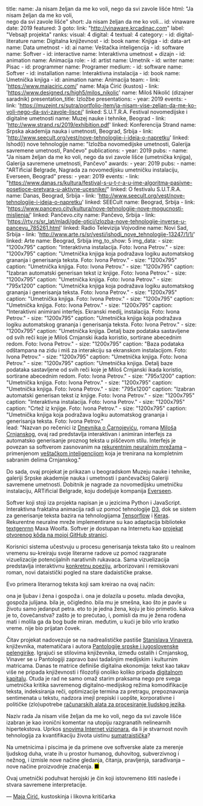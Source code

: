 title: 
    name: Ja nisam željan da me ko voli, nego da svi zavole lišće
    html: "Ja nisam željan da me ko voli,<br>nego da svi zavole lišće"
    short: Ja nisam željan da me ko voli…
id: vinaware
date: 2019
featured: 3
goto:
    link: "http://vinaware.krcadinac.com"
    label: "Vebsajt projekta"
ranks:
    visual: 4
    digital: 4
    textual: 4
category: 
    - id: digital-literature
      name: Digitalna književnost
    - id: book
      name: Knjiga
    - id: data-art
      name: Data umetnost
    - id: ai
      name: Veštačka inteligencija
    - id: software
      name: Softver
    - id: interactive
      name: Interaktivna umetnost + dizajn
    - id: animation
      name: Animacija
role:
    - id: artist
      name: Umetnik
    - id: writer
      name: Pisac
    - id: programmer
      name: Programer
medium:
    - id: software
      name: Softver
    - id: installation
      name: Interaktivna instalacija
    - id: book
      name: Umetnička knjiga
    - id: animation
      name: Animacija
team:
    - link: 'https://www.majaciric.com/'
      name: Maja Ćirić (kustos)
    - link: 'https://www.designed.rs/high5/milos_nikolic'
      name: Miloš Nikolić (dizajner saradnik)
presentation_title: Izložbe
presentations:
    - year: 2019
      events:
        - link: 'https://muzejnt.rs/sutra/portfolio-item/ja-nisam-vise-zeljan-da-me-ko-voli-nego-da-svi-zavole-lisce/'
          linked: S.U.T.R.A. Festival novomedijske i digitalne umetnosti 
          name: Muzej nauke i tehnike, Beograd
        - link: 'http://www.strand.rs/2019/exhibition.pdf'
          linked: Konferencija Strand 
          name: Srpska akademija nauka i umetnosti, Beograd, Srbija
        - link: 'http://www.seecult.org/vest/nove-tehnologije-i-ideja-o-napretku'
          linked: Ishod(i) nove tehnologije
          name: "Izložba novomedijske umetnosti, Galerija savremene umetnosti, Pančevo"
publications:
    - year: 2019
      pubs:
        - name: "<span class='italic-style'>Ja nisam željan da me ko voli, nego da svi zavole lišće</span> (umetnička knjiga), Galerija savremene umetnosti, Pančevo"
awards:
    - year: 2019
      pubs:
        - name: "<span class='italic-style'>ARTificial Belgrade</span>, Nagrada za novomedijsku umetničku instalaciju, Everseen, Beograd"
press:
    - year: 2019
      events:
        - link: "https://www.danas.rs/kultura/festival-s-u-t-r-a-u-ime-algoritma-pasivne-posetioce-pretvara-u-aktivne-ucesnike/"
          linked: O festivalu S.U.T.R.A.
          name: Danas, Beograd, Srbija
        - link: 'http://www.seecult.org/vest/nove-tehnologije-i-ideja-o-napretku'
          linked: SEECult
          name: Beograd, Srbija
        - link: 'https://www.pancevo.city/kultura/nove-tehnologije-nove-mogucnosti-misljenja/'
          linked: Pančevo.city
          name: Pančevo, Srbija
        - link: 'https://rtv.rs/sr_lat/mladi/gde-otici/izlozba-nove-tehnologije-inverse-u-pancevu_785261.html'
          linked: Radio Televizija Vojvodine
          name: Novi Sad, Srbija
        - link: 'http://www.arte.rs/sr/vesti/ishodi_nove_tehnologije-13247/1/1/'
          linked: Arte
          name: Beograd, Srbija
img_to_show: 5
img_data:
    - size: "1200x795"
      caption: "Interaktivna instalacija. Foto: Ivona Petrov."
    - size: "1200x795"
      caption: "Umetnička knjiga koja podražava logiku automatskog grananja i generisanja teksta. Foto: Ivona Petrov."
    - size: "1200x795"
      caption: "Umetnička knjiga. Foto: Ivona Petrov."
    - size: "1200x795"
      caption: "Izabran automatski generisan tekst iz knjige. Foto: Ivona Petrov."
    - size: "1200x795"
      caption: "Umetnička knjiga. Foto: Ivona Petrov."
    - size: "795x1200"
      caption: "Umetnička knjiga koja podražava logiku automatskog grananja i generisanja teksta. Foto: Ivona Petrov."
    - size: "1200x795"
      caption: "Umetnička knjiga. Foto: Ivona Petrov."
    - size: "1200x795"
      caption: "Umetnička knjiga. Foto: Ivona Petrov."
    - size: "1200x795"
      caption: "Interaktivni animirani interfejs. Ekranski medij, instalacija. Foto: Ivona Petrov."
    - size: "1200x795"
      caption: "Umetnička knjiga koja podražava logiku automatskog grananja i generisanja teksta. Foto: Ivona Petrov."
    - size: "1200x795"
      caption: "Umetnička knjiga. Detalj baze podataka sastavljene od svih reči koje je Miloš Crnjanski ikada koristio, sortirane abecednim redom. Foto: Ivona Petrov."
    - size: "1200x795"
      caption: "Baza podataka odštampana na zidu i miš za interakciju sa ekranskom instalacijom. Foto: Ivona Petrov."
    - size: "1200x795"
      caption: "Umetnička knjiga. Foto: Ivona Petrov."
    - size: "1200x795"
      caption: "Umetnička knjiga. Detalj baze podataka sastavljene od svih reči koje je Miloš Crnjanski ikada koristio, sortirane abecednim redom. Foto: Ivona Petrov."
    - size: "795x1200"
      caption: "Umetnička knjiga. Foto: Ivona Petrov."
    - size: "1200x795"
      caption: "Umetnička knjiga. Foto: Ivona Petrov."
    - size: "795x1200"
      caption: "Izabran automatski generisan tekst iz knjige. Foto: Ivona Petrov."
    - size: "1200x795"
      caption: "Interaktivna instalacija. Foto: Ivona Petrov."
    - size: "1200x795"
      caption: "Crtež iz knjige. Foto: Ivona Petrov."
    - size: "1200x795"
      caption: "Umetnička knjiga koja podražava logiku automatskog grananja i generisanja teksta. Foto: Ivona Petrov."    
lead: "Nazvan po rečenici iz <span class='italic-style'><a href='http://mcrnjanski.rs/ideje/slike/Milos-Crnjanski-Dnevnik-o-Carnojevicu.pdf' target='_blank'>Dnevnika o Čarnojeviću</a></span>, romana <a href='https://sh.wikipedia.org/wiki/Milo%C5%A1_Crnjanski' target='_blank'>Miloša Crnjanskog</a>, ovaj rad predstavlja interaktivan i animiran interfejs za automatsko generisanje proznog teksta u piščevom stilu. Interfejs je povezan sa softverom zasnovanim na <a href='https://en.wikipedia.org/wiki/Recurrent_neural_network' target='_blank'>rekurentnim neuralnim mrežama</a> – primenjenom <a href='https://en.wikipedia.org/wiki/Natural-language_generation' target='_blank'>veštačkom inteligencijom</a> koja je trenirana na kompletnim sabranim delima Crnjanskog."

Do sada, ovaj projekat je prikazan u beogradskom Muzeju nauke i tehnike, galeriji Srpske akademije nauka i umetnosti i pančevačkoj Galeriji savremene umetnosti. Dobitnik je nagrade za novomedijsku umetničku instalaciju, <span class='italic-style'>ARTificial Belgrade</span>, koju dodeljuje kompanija <a href='https://everseen.com/technology.html' target='_blank'>Everseen</a>.

Softver koji stoji iza projekta napisan je u jezicima Python i JavaScript. Interaktivna fraktalna animacija radi uz pomoć tehnologije <a href='https://d3js.org/' target='_blank'>D3</a>, dok se sistem za generisanje teksta bazira na tehnologijama <a href='https://www.tensorflow.org/' target='_blank'>Tensorflow</a> i <a href='https://keras.io/' target='_blank'>Keras</a>. Rekurentne neuralne mreže implementirane su kao adaptacija biblioteke <a href='https://github.com/minimaxir/textgenrnn' target='_blank'>textgenrnn</a> Maxa Woolfa. Softver je dostupan na Internetu kao <a href='https://github.com/parthenocissus/autoprose' target='_blank'>projekat otvorenog kôda na mojoj GitHub stranici</a>. 

Korisnici sistema učestvuju u procesu generisanja teksta tako što u realnom vremenu <span class='italic-style'>su</span>-kreiraju svoje literarne radove uz pomoć razgranate vizuelizacije potencijalnih narativnih rukavaca. Sama vizuelizacija predstavlja interaktivnu <a href='https://en.wikipedia.org/wiki/Concrete_poetry' target='_blank'>konkretnu poeziju</a>, arborizovani i remiskovani roman, novi <span class='italic-style'>dataistički</span> pogled na stare dadaističke prakse. 

Evo primera literarnog teksta koji sam kreirao na ovaj način:

<div class='quoted-text padding-right-fixed tiny-quote-style'>
<p>ona je ljubav i žena i gospoža i. ona je dolazila u posetu. mlada devojka, gospoža julijana. bila je, očigledno. bila mu je smešna, kao što je pavle u životu samo jedanput petra. eto to je jedna žena, koju je bio primetio. kakva je to, čovečanstva? zašto je to prećutao, i, pomisli da mu je žena rođena mati i molila ga da bog bude miran. međutim, u kući je bilo vrlo kratko vreme. nije bio prijatan čovek.</p>
</div>

Čitav projekat nadovezuje se na nadrealističke pastiše <a href='https://sh.wikipedia.org/wiki/Stanislav_Vinaver' target='_blank'>Stanislava Vinavera</a>, književnika, matematičara i autora <span class='italic-style'><a href='https://www.rastko.rs/knjizevnost/umetnicka/svinaver-pantologija.html' target='_blank'>Pantologije srpske i jugoslovenske pelengirike</a></span>. Igrajući se stilovima književnika, između ostalih i Crnjanskog, Vinaver se u <span class='italic-style'>Pantologiji</span> zapravo bavi tadašnjim medijskim i kulturnim matricama. Danas te matrice definiše digitalna ekonomija: tekst kao takav više ne pripada književnosti i filozofiji onoliko koliko pripada <a href='https://infoscience.epfl.ch/record/200539?ln=en' target='_blank'>digitalnom kapitalu</a>. Otuda je rad ne samo omaž starim praksama nego pre svega umetnička kritika savremenog digitalno-medijskog režima komodifikacije teksta, indeksiranja reči, optimizacije termina za pretragu, prepoznavanja sentimenata u tekstu, nadzora imejl prepiski i uopšte, korporativne i političke (zlo)upotrebe <a href='https://en.wikipedia.org/wiki/Natural_language_processing' target='_blank'>računarskih alata za procesiranje ljudskog jezika</a>. 

Naziv rada <span class='italic-style'>Ja nisam više željan da me ko voli, nego da svi zavole lišće</span> izabran je kao ironični komentar na utopiju razgranatih nelinearnih hipertekstova. Uprkos <a href='https://en.wikipedia.org/wiki/Cyber-utopianism' target='_blank'>snovima Internet vizionara</a>, da li je stvarnost novih tehnologija za kvantifikaciju života uistinu <span class='italic-style'><a href='http://www.klubputnika.org/zbirka/vremeplov/3759-objasnjenje-sumatre-1920' target='_blank'>sumatraistička</a>?</span>

Na umetnicima i piscima je da primene ove softverske alate za merenje ljudskog duha, vrate ih u prostor humanog, duhovitog, subverzivnog i nežnog, i izmisle nove načine gledanja, čitanja, pravljenja, sarađivanja – nove načine proizvodnje značenja. <mark>&#9632;</mark>
<div class="quote1">Ovaj umetnički poduhvat herojski je čin koji istovremeno štiti nasleđe i stvara savremene interpretacije.<p class="by">— <a href='https://curatorsintl.org/collaborators/maja_ciric' target='_blank'>Maja Ćirić</a>, kustoskinja i likovna kritičarka</p></div>
